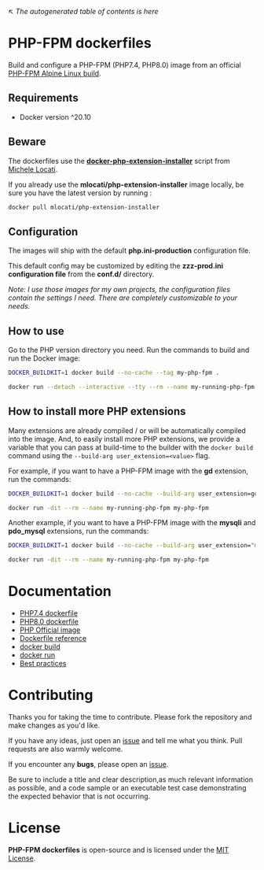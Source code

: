 ↖ _The autogenerated table of contents is here_

# PHP-FPM dockerfiles

Build and configure a PHP-FPM (PHP7.4, PHP8.0) image from an official [PHP-FPM Alpine Linux build](https://hub.docker.com/_/php/?tab=tags&page=1&ordering=last_updated&name=fpm-alpine).

## Requirements

- Docker version ^20.10

## Beware

The dockerfiles use the **[docker-php-extension-installer](https://github.com/mlocati/docker-php-extension-installer)** script from [Michele Locati](https://github.com/mlocati).

If you already use the **mlocati/php-extension-installer** image locally, be sure you have the latest version by running :

```sh
docker pull mlocati/php-extension-installer
```

## Configuration

The images will ship with the default **php.ini-production** configuration file.

This default config may be customized by editing the **zzz-prod.ini configuration file** from the **conf.d/** directory.

*Note: I use those images for my own projects, the configuration files contain the settings I need. There are completely customizable to your needs.*

## How to use

Go to the PHP version directory you need. Run the commands to build and run the Docker image:

```sh
DOCKER_BUILDKIT=1 docker build --no-cache --tag my-php-fpm .

docker run --detach --interactive --tty --rm --name my-running-php-fpm --volume /var/www:/var/www --expose 9000 my-php-fpm
```

## How to install more PHP extensions

Many extensions are already compiled / or will be automatically compiled into the image.
And, to easily install more PHP extensions, we provide a variable that you can pass at build-time to the builder with the `docker build` command using the `--build-arg user_extension=<value>` flag.

For example, if you want to have a PHP-FPM image with the **gd** extension, run the commands:

```sh
DOCKER_BUILDKIT=1 docker build --no-cache --build-arg user_extension=gd --tag my-php-fpm .

docker run -dit --rm --name my-running-php-fpm my-php-fpm
```

Another example, if you want to have a PHP-FPM image with the **mysqli** and **pdo_mysql** extensions, run the commands:

```sh
DOCKER_BUILDKIT=1 docker build --no-cache --build-arg user_extension="mysqli pdo_mysql" --tag my-php-fpm .

docker run -dit --rm --name my-running-php-fpm my-php-fpm
```

# Documentation

- [PHP7.4 dockerfile](https://github.com/ojullien/php-fpm-dockerfiles/tree/main/7.4)
- [PHP8.0 dockerfile](https://github.com/ojullien/php-fpm-dockerfiles/tree/main/8.0)
- [PHP Official image](https://hub.docker.com/_/php/)
- [Dockerfile reference](https://docs.docker.com/engine/reference/builder/)
- [docker build](https://docs.docker.com/engine/reference/commandline/build/)
- [docker run](https://docs.docker.com/engine/reference/commandline/run/)
- [Best practices](https://docs.docker.com/develop/develop-images/dockerfile_best-practices/)

# Contributing

Thanks you for taking the time to contribute. Please fork the repository and make changes as you'd like.

If you have any ideas, just open an [issue](https://github.com/ojullien/php-fpm-dockerfiles/issues) and tell me what you think. Pull requests are also warmly welcome.

If you encounter any **bugs**, please open an [issue](https://github.com/ojullien/php-fpm-dockerfiles/issues).

Be sure to include a title and clear description,as much relevant information as possible, and a code sample or an executable test case demonstrating the expected behavior that is not occurring.

# License

**PHP-FPM dockerfiles** is open-source and is licensed under the [MIT License](https://github.com/ojullien/php-fpm-dockerfiles/blob/master/LICENSE).
